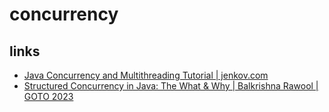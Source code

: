 # concurrency

## links
* [Java Concurrency and Multithreading Tutorial | jenkov.com](https://jenkov.com/tutorials/java-concurrency/index.html)
* [Structured Concurrency in Java: The What & Why | Balkrishna Rawool | GOTO 2023](https://www.youtube.com/watch?v=fbI3qveS_Is)
